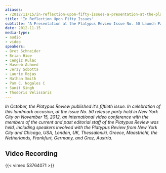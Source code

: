 ```yaml
---
aliases:
- /2012/11/15/in-reflection-upon-fifty-issues-a-presentation-at-the-platypus-review-issue-no-50-launch-party
title: 'In Reflection Upon Fifty Issues'
subtitle: 'A Presentation at the Platypus Review Issue No. 50 Launch Party'
date: 2012-11-15
media-type:
- audio
- video
speakers:
- Bret Schneider
- Brian Hioe
- Cengiz Kulac
- Haseeb Achmed
- Jerzy Sobotta
- Laurie Rojas
- Nathan Smith
- Pam C. Nogales C
- Sunit Singh
- Thodoris Velissaris
---
```


_In October, the Platypus Review published it's fiftieth issue. In celebration of this landmark occasion, at the issue No. 50 release party held in New York City on November 15, 2012, an international video conference with the members of the current and past editorial staff of the Platypus Review was held, including speakers involved with the Platypus Review from New York City and Chicago, USA, London, UK, Thessaloniki, Greece, Maastricht, the Netherlands, Frankfurt, Germany, and Graz, Austria._

## Video Recording

{{< vimeo 53764071 >}}
